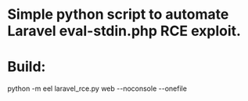 # Simple python script to automate Laravel eval-stdin.php RCE exploit.

# Build:

python -m eel laravel_rce.py web --noconsole --onefile
